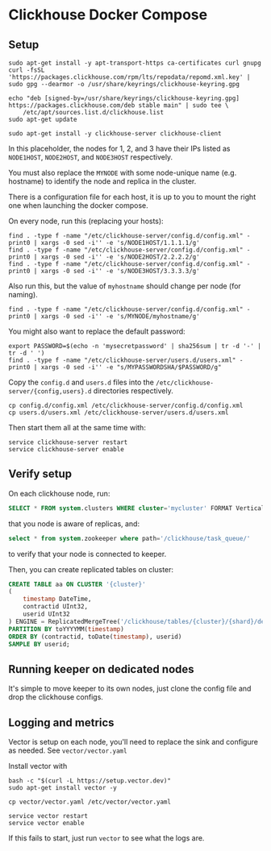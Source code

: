 # Clickhouse Docker Compose

## Setup

```
sudo apt-get install -y apt-transport-https ca-certificates curl gnupg
curl -fsSL 'https://packages.clickhouse.com/rpm/lts/repodata/repomd.xml.key' | sudo gpg --dearmor -o /usr/share/keyrings/clickhouse-keyring.gpg

echo "deb [signed-by=/usr/share/keyrings/clickhouse-keyring.gpg] https://packages.clickhouse.com/deb stable main" | sudo tee \
    /etc/apt/sources.list.d/clickhouse.list
sudo apt-get update
```

```
sudo apt-get install -y clickhouse-server clickhouse-client
```

In this placeholder, the nodes for 1, 2, and 3 have their IPs listed as `NODE1HOST`, `NODE2HOST`, and `NODE3HOST` respectively.

You must also replace the `MYNODE` with some node-unique name (e.g. hostname) to identify the node and replica in the cluster.

There is a configuration file for each host, it is up to you to mount the right one when launching the docker compose.

On every node, run this (replacing your hosts):

```
find . -type f -name "/etc/clickhouse-server/config.d/config.xml" -print0 | xargs -0 sed -i'' -e 's/NODE1HOST/1.1.1.1/g'
find . -type f -name "/etc/clickhouse-server/config.d/config.xml" -print0 | xargs -0 sed -i'' -e 's/NODE2HOST/2.2.2.2/g'
find . -type f -name "/etc/clickhouse-server/config.d/config.xml" -print0 | xargs -0 sed -i'' -e 's/NODE3HOST/3.3.3.3/g'
```

Also run this, but the value of `myhostname` should change per node (for naming).
```
find . -type f -name "/etc/clickhouse-server/config.d/config.xml" -print0 | xargs -0 sed -i'' -e 's/MYNODE/myhostname/g'
```

You might also want to replace the default password:

```
export PASSWORD=$(echo -n 'mysecretpassword' | sha256sum | tr -d '-' | tr -d ' ')
find . -type f -name "/etc/clickhouse-server/users.d/users.xml" -print0 | xargs -0 sed -i'' -e "s/MYPASSWORDSHA/$PASSWORD/g"
```

Copy the `config.d` and `users.d` files into the `/etc/clickhouse-server/{config,users}.d` directories respectively.

```
cp config.d/config.xml /etc/clickhouse-server/config.d/config.xml
cp users.d/users.xml /etc/clickhouse-server/users.d/users.xml
```

Then start them all at the same time with:

```
service clickhouse-server restart
service clickhouse-server enable
```

## Verify setup

On each clickhouse node, run:

```sql
SELECT * FROM system.clusters WHERE cluster='mycluster' FORMAT Vertical
```

that you node is aware of replicas, and:

```sql
select * from system.zookeeper where path='/clickhouse/task_queue/'
```

to verify that your node is connected to keeper.

Then, you can create replicated tables on cluster:

```sql
CREATE TABLE aa ON CLUSTER '{cluster}'
(
    timestamp DateTime,
    contractid UInt32,
    userid UInt32
) ENGINE = ReplicatedMergeTree('/clickhouse/tables/{cluster}/{shard}/default/aa', '{replica}')
PARTITION BY toYYYYMM(timestamp)
ORDER BY (contractid, toDate(timestamp), userid)
SAMPLE BY userid;
```

## Running keeper on dedicated nodes

It's simple to move keeper to its own nodes, just clone the config file and drop the clickhouse configs.


## Logging and metrics

Vector is setup on each node, you'll need to replace the sink and configure as needed. See `vector/vector.yaml`

Install vector with

```
bash -c "$(curl -L https://setup.vector.dev)"
sudo apt-get install vector -y
```

```
cp vector/vector.yaml /etc/vector/vector.yaml
```

```
service vector restart
service vector enable
```

If this fails to start, just run `vector` to see what the logs are.
